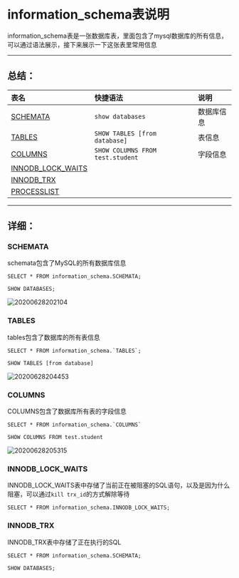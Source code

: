 # information_schema表说明

information_schema表是一张数据库表，里面包含了mysql数据库的所有信息，可以通过语法展示，接下来展示一下这张表里常用信息

---

## 总结：

|表名|快捷语法|说明|
|:--|:--|:--|
|[SCHEMATA](#schemata)|`show databases`|数据库信息|
|[TABLES](#tables)|`SHOW TABLES [from database]`|表信息|
|[COLUMNS](#columns)|`SHOW COLUMNS FROM test.student`|字段信息|
|[INNODB_LOCK_WAITS](#lockwait)|||
|[INNODB_TRX](#trx)|||
|[PROCESSLIST](#process)|||


---

## 详细：

### <a id="schemata">SCHEMATA</a>

schemata包含了MySQL的所有数据库信息

```
SELECT * FROM information_schema.SCHEMATA;

SHOW DATABASES;
```

![20200628202104](https://cdn.jsdelivr.net/gh/leiyu1997/PicBed@master/blogs/pictures/20200628202104.png)

### <a id=tables>TABLES</a>

tables包含了数据库的所有表信息

```
SELECT * FROM information_schema.`TABLES`;

SHOW TABLES [from database]
```
![20200628204453](https://cdn.jsdelivr.net/gh/leiyu1997/PicBed@master/blogs/pictures/20200628204453.png)

### <a id="columns">COLUMNS</a>

COLUMNS包含了数据库所有表的字段信息

```
SELECT * FROM information_schema.`COLUMNS`

SHOW COLUMNS FROM test.student
```
![20200628205315](https://cdn.jsdelivr.net/gh/leiyu1997/PicBed@master/blogs/pictures/20200628205315.png)

### <a id="lockwait">INNODB_LOCK_WAITS</a>

INNODB_LOCK_WAITS表中存储了当前正在被阻塞的SQL语句，以及是因为什么阻塞，可以通过`kill trx_id`的方式解除等待

```
SELECT * FROM information_schema.INNODB_LOCK_WAITS;
```
### <a id="trx">INNODB_TRX</a>

INNODB_TRX表中存储了正在执行的SQL

```
SELECT * FROM information_schema.SCHEMATA;

SHOW DATABASES;
```
